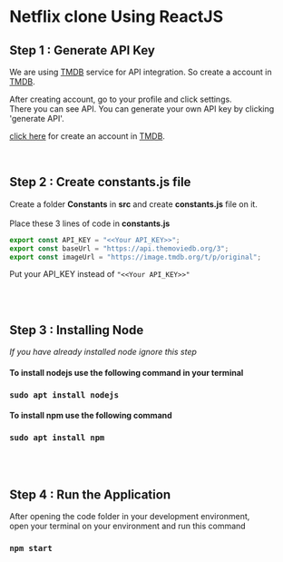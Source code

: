 # **Netflix clone Using ReactJS**

## Step 1 : Generate API Key

We are using [TMDB](https://www.themoviedb.org/) service for API integration. So create a account in
[TMDB](https://www.themoviedb.org/).

After creating account, go to your profile and click settings. \
There you can see API. You can generate your own API key by clicking 'generate API'.

[click here](https://www.themoviedb.org/signup) for create an account in [TMDB](https://www.themoviedb.org/).


<br />

## Step 2 : Create constants.js file

Create a folder **Constants** in **src** and create **constants.js** file on it.<br /> <br />
Place these 3 lines of code in **constants.js**

```javascript
export const API_KEY = "<<Your API_KEY>>";
export const baseUrl = "https://api.themoviedb.org/3";
export const imageUrl = "https://image.tmdb.org/t/p/original";
```

Put your API_KEY instead of `"<<Your API_KEY>>"`

<br />


<br />

## Step 3 : Installing Node

_If you have already installed node ignore this step_


#### To install nodejs use the following command in your terminal

### `sudo apt install nodejs`


#### To install npm use the following command

### `sudo apt install npm`

<br/>


<br />

## Step 4 : Run the Application

After opening the code folder in your development environment,<br/> open your terminal on your environment and run this command

### `npm start`
